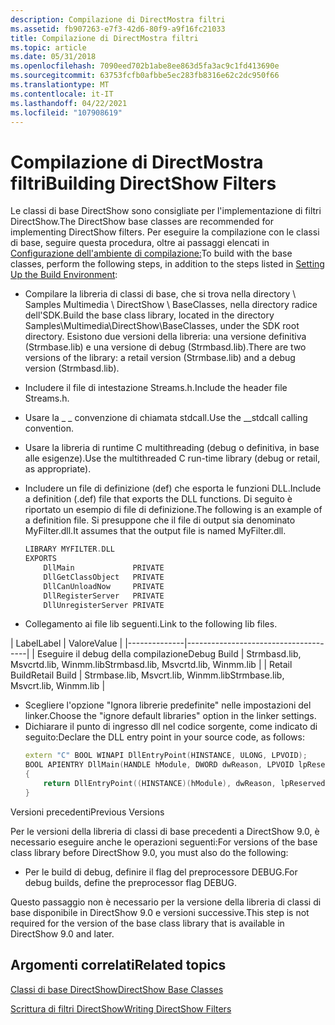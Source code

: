 ```yaml
---
description: Compilazione di DirectMostra filtri
ms.assetid: fb907263-e7f3-42d6-80f9-a9f16fc21033
title: Compilazione di DirectMostra filtri
ms.topic: article
ms.date: 05/31/2018
ms.openlocfilehash: 7090eed702b1abe8ee863d5fa3ac9c1fd413690e
ms.sourcegitcommit: 63753fcfb0afbbe5ec283fb8316e62c2dc950f66
ms.translationtype: MT
ms.contentlocale: it-IT
ms.lasthandoff: 04/22/2021
ms.locfileid: "107908619"
---
```

# <a name="building-directshow-filters"></a><span data-ttu-id="12816-103">Compilazione di DirectMostra filtri</span><span class="sxs-lookup"><span data-stu-id="12816-103">Building DirectShow Filters</span></span>

<span data-ttu-id="12816-104">Le classi di base DirectShow sono consigliate per l'implementazione di filtri DirectShow.</span><span class="sxs-lookup"><span data-stu-id="12816-104">The DirectShow base classes are recommended for implementing DirectShow filters.</span></span> <span data-ttu-id="12816-105">Per eseguire la compilazione con le classi di base, seguire questa procedura, oltre ai passaggi elencati in [Configurazione dell'ambiente di compilazione:](setting-up-the-build-environment.md)</span><span class="sxs-lookup"><span data-stu-id="12816-105">To build with the base classes, perform the following steps, in addition to the steps listed in [Setting Up the Build Environment](setting-up-the-build-environment.md):</span></span>

-   <span data-ttu-id="12816-106">Compilare la libreria di classi di base, che si trova nella directory \\ Samples Multimedia \\ DirectShow \\ BaseClasses, nella directory radice dell'SDK.</span><span class="sxs-lookup"><span data-stu-id="12816-106">Build the base class library, located in the directory Samples\\Multimedia\\DirectShow\\BaseClasses, under the SDK root directory.</span></span> <span data-ttu-id="12816-107">Esistono due versioni della libreria: una versione definitiva (Strmbase.lib) e una versione di debug (Strmbasd.lib).</span><span class="sxs-lookup"><span data-stu-id="12816-107">There are two versions of the library: a retail version (Strmbase.lib) and a debug version (Strmbasd.lib).</span></span>
-   <span data-ttu-id="12816-108">Includere il file di intestazione Streams.h.</span><span class="sxs-lookup"><span data-stu-id="12816-108">Include the header file Streams.h.</span></span>
-   <span data-ttu-id="12816-109">Usare la \_ \_ convenzione di chiamata stdcall.</span><span class="sxs-lookup"><span data-stu-id="12816-109">Use the \_\_stdcall calling convention.</span></span>
-   <span data-ttu-id="12816-110">Usare la libreria di runtime C multithreading (debug o definitiva, in base alle esigenze).</span><span class="sxs-lookup"><span data-stu-id="12816-110">Use the multithreaded C run-time library (debug or retail, as appropriate).</span></span>
-   <span data-ttu-id="12816-111">Includere un file di definizione (def) che esporta le funzioni DLL.</span><span class="sxs-lookup"><span data-stu-id="12816-111">Include a definition (.def) file that exports the DLL functions.</span></span> <span data-ttu-id="12816-112">Di seguito è riportato un esempio di file di definizione.</span><span class="sxs-lookup"><span data-stu-id="12816-112">The following is an example of a definition file.</span></span> <span data-ttu-id="12816-113">Si presuppone che il file di output sia denominato MyFilter.dll.</span><span class="sxs-lookup"><span data-stu-id="12816-113">It assumes that the output file is named MyFilter.dll.</span></span>
    ```C++
    LIBRARY MYFILTER.DLL
    EXPORTS 
        DllMain             PRIVATE
        DllGetClassObject   PRIVATE
        DllCanUnloadNow     PRIVATE
        DllRegisterServer   PRIVATE
        DllUnregisterServer PRIVATE
    ```

    

-   <span data-ttu-id="12816-114">Collegamento ai file lib seguenti.</span><span class="sxs-lookup"><span data-stu-id="12816-114">Link to the following lib files.</span></span>

| <span data-ttu-id="12816-115">Label</span><span class="sxs-lookup"><span data-stu-id="12816-115">Label</span></span> | <span data-ttu-id="12816-116">Valore</span><span class="sxs-lookup"><span data-stu-id="12816-116">Value</span></span> |
    |--------------|--------------------------------------|
    | <span data-ttu-id="12816-117">Eseguire il debug della compilazione</span><span class="sxs-lookup"><span data-stu-id="12816-117">Debug Build</span></span>  | <span data-ttu-id="12816-118">Strmbasd.lib, Msvcrtd.lib, Winmm.lib</span><span class="sxs-lookup"><span data-stu-id="12816-118">Strmbasd.lib, Msvcrtd.lib, Winmm.lib</span></span> |
    | <span data-ttu-id="12816-119">Retail Build</span><span class="sxs-lookup"><span data-stu-id="12816-119">Retail Build</span></span> | <span data-ttu-id="12816-120">Strmbase.lib, Msvcrt.lib, Winmm.lib</span><span class="sxs-lookup"><span data-stu-id="12816-120">Strmbase.lib, Msvcrt.lib, Winmm.lib</span></span>  |

    

     

-   <span data-ttu-id="12816-121">Scegliere l'opzione "Ignora librerie predefinite" nelle impostazioni del linker.</span><span class="sxs-lookup"><span data-stu-id="12816-121">Choose the "ignore default libraries" option in the linker settings.</span></span>
-   <span data-ttu-id="12816-122">Dichiarare il punto di ingresso dll nel codice sorgente, come indicato di seguito:</span><span class="sxs-lookup"><span data-stu-id="12816-122">Declare the DLL entry point in your source code, as follows:</span></span>
    ```C++
    extern "C" BOOL WINAPI DllEntryPoint(HINSTANCE, ULONG, LPVOID);
    BOOL APIENTRY DllMain(HANDLE hModule, DWORD dwReason, LPVOID lpReserved)
    {
        return DllEntryPoint((HINSTANCE)(hModule), dwReason, lpReserved);
    }
    ```

    

<span data-ttu-id="12816-123">Versioni precedenti</span><span class="sxs-lookup"><span data-stu-id="12816-123">Previous Versions</span></span>

<span data-ttu-id="12816-124">Per le versioni della libreria di classi di base precedenti a DirectShow 9.0, è necessario eseguire anche le operazioni seguenti:</span><span class="sxs-lookup"><span data-stu-id="12816-124">For versions of the base class library before DirectShow 9.0, you must also do the following:</span></span>

-   <span data-ttu-id="12816-125">Per le build di debug, definire il flag del preprocessore DEBUG.</span><span class="sxs-lookup"><span data-stu-id="12816-125">For debug builds, define the preprocessor flag DEBUG.</span></span>

<span data-ttu-id="12816-126">Questo passaggio non è necessario per la versione della libreria di classi di base disponibile in DirectShow 9.0 e versioni successive.</span><span class="sxs-lookup"><span data-stu-id="12816-126">This step is not required for the version of the base class library that is available in DirectShow 9.0 and later.</span></span>

## <a name="related-topics"></a><span data-ttu-id="12816-127">Argomenti correlati</span><span class="sxs-lookup"><span data-stu-id="12816-127">Related topics</span></span>

<dl> <dt>

[<span data-ttu-id="12816-128">Classi di base DirectShow</span><span class="sxs-lookup"><span data-stu-id="12816-128">DirectShow Base Classes</span></span>](directshow-base-classes.md)
</dt> <dt>

[<span data-ttu-id="12816-129">Scrittura di filtri DirectShow</span><span class="sxs-lookup"><span data-stu-id="12816-129">Writing DirectShow Filters</span></span>](writing-directshow-filters.md)
</dt> </dl>

 

 



